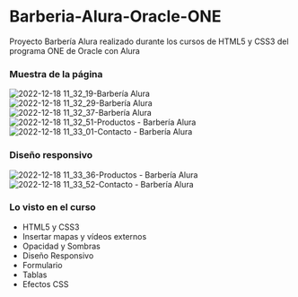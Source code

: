 # Barberia-Alura-Oracle-ONE
Proyecto Barbería Alura realizado durante los cursos de HTML5 y CSS3 del programa ONE de Oracle con Alura

### Muestra de la página

![2022-12-18 11_32_19-Barbería Alura](https://user-images.githubusercontent.com/64149462/208304189-d9668eb1-9f3f-404b-987a-2db1889a62f2.jpg)
![2022-12-18 11_32_29-Barbería Alura](https://user-images.githubusercontent.com/64149462/208304191-d30e156b-f9ab-4526-a8e8-3f16b650c167.jpg)
![2022-12-18 11_32_37-Barbería Alura](https://user-images.githubusercontent.com/64149462/208304193-4c29f04e-7dd5-4cb9-abc8-62c0cb56a055.jpg)
![2022-12-18 11_32_51-Productos - Barbería Alura](https://user-images.githubusercontent.com/64149462/208304194-9dc115ec-590e-48e3-9b7b-820eea751b0a.jpg)
![2022-12-18 11_33_01-Contacto - Barbería Alura](https://user-images.githubusercontent.com/64149462/208304245-9b5cfcb0-29ea-4f33-b230-8d1dbf8d9845.jpg)

### Diseño responsivo

![2022-12-18 11_33_36-Productos - Barbería Alura](https://user-images.githubusercontent.com/64149462/208304274-0d36465a-ed01-4d52-94da-447b0826539a.jpg)
![2022-12-18 11_33_52-Contacto - Barbería Alura](https://user-images.githubusercontent.com/64149462/208304277-e9d0614a-1baf-4bd9-82f0-9f65300d62eb.jpg)

### Lo visto en el curso
- HTML5 y CSS3
- Insertar mapas y vídeos externos
- Opacidad y Sombras
- Diseño Responsivo
- Formulario
- Tablas
- Efectos CSS
